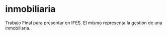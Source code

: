 # inmobiliaria
Trabajo Final para presentar en IFES. El mismo representa la gestión de una inmobiliaria. 
